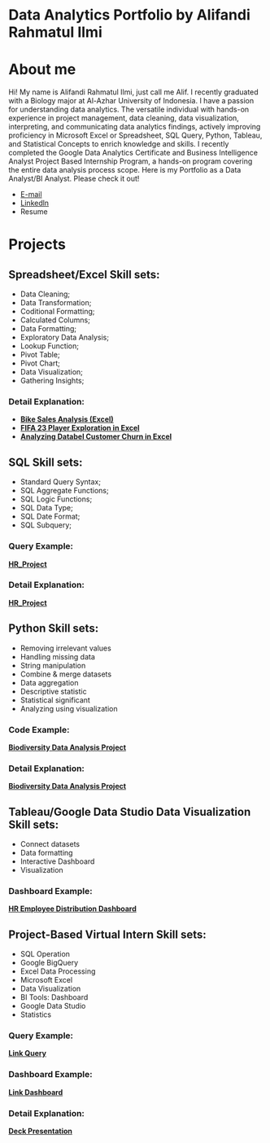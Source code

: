 # Data Analytics Portfolio by Alifandi Rahmatul Ilmi
# About me
Hi! My name is Alifandi Rahmatul Ilmi, just call me Alif. I recently graduated with a Biology major at Al-Azhar University of Indonesia. I have a passion for understanding data analytics. The versatile individual with hands-on experience in project management, data cleaning, data visualization, interpreting, and communicating data analytics findings, actively improving proficiency in Microsoft Excel or Spreadsheet, SQL Query, Python, Tableau, and Statistical Concepts to enrich knowledge and skills. I recently completed the Google Data Analytics Certificate and Business Intelligence Analyst Project Based Internship Program, a hands-on program covering the entire data analysis process scope. Here is my Portfolio as a Data Analyst/BI Analyst. Please check it out!

- [E-mail](ralifandi@gmail.com)
- [Linkedln](www.linkedin.com/in/alifandi-rahmatul)
- Resume

# Projects

## Spreadsheet/Excel Skill sets:
- Data Cleaning;
- Data Transformation;
- Coditional Formatting;
- Calculated Columns;
- Data Formatting;
- Exploratory Data Analysis;
- Lookup Function;
- Pivot Table;
- Pivot Chart;
- Data Visualization;
- Gathering Insights;

### Detail Explanation: 
- **[Bike Sales Analysis (Excel)](https://github.com/al1fandi/excel-project/tree/1adc1a3f75ed9041a71dda2051fa87b508cbac3c/Bike%20Sales%20Analysis)**
- **[FIFA 23 Player Exploration in Excel](https://github.com/al1fandi/excel-project/tree/1adc1a3f75ed9041a71dda2051fa87b508cbac3c/FIFA%2023%20Player%20Exploration)**
- **[Analyzing Databel Customer Churn in Excel](https://github.com/al1fandi/excel-project/tree/e8866acc99b1c66103ad5324561067770a4bed90/Analyzing%20Databel%20Customer%20Churn%20in%20Excel)**

## SQL Skill sets:
- Standard Query Syntax;
- SQL Aggregate Functions;
- SQL Logic Functions;
- SQL Data Type;
- SQL Date Format;
- SQL Subquery;

### Query Example: 
**[HR_Project](https://github.com/al1fandi/HR_Project/tree/1e468d5d7b85ea2e370fdc9a8c39f997e17b63a5/query)**

### Detail Explanation: 
**[HR_Project](https://al1fandi.github.io/HR_Project/)**

## Python Skill sets:
- Removing irrelevant values
- Handling missing data
- String manipulation
- Combine & merge datasets
- Data aggregation
- Descriptive statistic
- Statistical significant
- Analyzing using visualization
  
### Code Example:
**[Biodiversity Data Analysis Project](https://github.com/al1fandi/Biodiversity_Project/blob/3bccf3ed50a5507f9d67683768678daab54e4d43/code/Biodiversity%20Data%20Analysis%20Project.ipynb)**

### Detail Explanation: 
**[Biodiversity Data Analysis Project](https://al1fandi.github.io/Biodiversity_Project/)**

## Tableau/Google Data Studio Data Visualization Skill sets: 
- Connect datasets
- Data formatting
- Interactive Dashboard
- Visualization

### Dashboard Example: 
**[HR Employee Distribution Dashboard](https://public.tableau.com/shared/ZG5J378ND?:display_count=n&:origin=viz_share_link)**

## Project-Based Virtual Intern Skill sets:
- SQL Operation
- Google BigQuery
- Excel Data Processing
- Microsoft Excel
- Data Visualization
- BI Tools: Dashboard
- Google Data Studio
- Statistics

### Query Example:
**[Link Query](https://console.cloud.google.com/bigquery?sq=1052968422182:961a30948d464c92841075f20bcd27bf)** 
### Dashboard Example: 
**[Link Dashboard](https://lookerstudio.google.com/reporting/b52c344e-a4d7-441c-8879-9b6f9181a8af)**
### Detail Explanation: 
**[Deck Presentation](https://docs.google.com/presentation/d/1kCSlxKwXU2dSVX8FmsB0-9i32ZEMVmvMVcwTO1OGrqM/edit?usp=sharing)**
